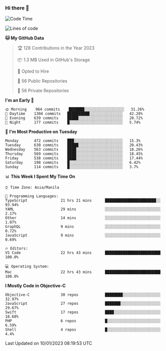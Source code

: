 ### Hi there 👋

<!--START_SECTION:waka-->
![Code Time](http://img.shields.io/badge/Code%20Time-3%2C530%20hrs%2018%20mins-blue)

![Lines of code](https://img.shields.io/badge/From%20Hello%20World%20I%27ve%20Written-2%20Million%20lines%20of%20code-blue)

**🐱 My GitHub Data** 

> 🏆 128 Contributions in the Year 2023
 > 
> 📦 1.3 MB Used in GitHub's Storage 
 > 
> 💼 Opted to Hire
 > 
> 📜 56 Public Repositories 
 > 
> 🔑 56 Private Repositories  
 > 
**I'm an Early 🐤** 

```text
🌞 Morning    964 commits    ███████░░░░░░░░░░░░░░░░░░   31.26% 
🌆 Daytime    1304 commits   ██████████░░░░░░░░░░░░░░░   42.28% 
🌃 Evening    639 commits    █████░░░░░░░░░░░░░░░░░░░░   20.72% 
🌙 Night      177 commits    █░░░░░░░░░░░░░░░░░░░░░░░░   5.74%

```
📅 **I'm Most Productive on Tuesday** 

```text
Monday       472 commits    ███░░░░░░░░░░░░░░░░░░░░░░   15.3% 
Tuesday      630 commits    █████░░░░░░░░░░░░░░░░░░░░   20.43% 
Wednesday    563 commits    ████░░░░░░░░░░░░░░░░░░░░░   18.26% 
Thursday     569 commits    ████░░░░░░░░░░░░░░░░░░░░░   18.45% 
Friday       538 commits    ████░░░░░░░░░░░░░░░░░░░░░   17.44% 
Saturday     198 commits    █░░░░░░░░░░░░░░░░░░░░░░░░   6.42% 
Sunday       114 commits    █░░░░░░░░░░░░░░░░░░░░░░░░   3.7%

```


📊 **This Week I Spent My Time On** 

```text
⌚︎ Time Zone: Asia/Manila

💬 Programming Languages: 
TypeScript               21 hrs 21 mins      ███████████████████████░░   93.94% 
YAML                     29 mins             ░░░░░░░░░░░░░░░░░░░░░░░░░   2.17% 
Other                    14 mins             ░░░░░░░░░░░░░░░░░░░░░░░░░   1.07% 
GraphQL                  9 mins              ░░░░░░░░░░░░░░░░░░░░░░░░░   0.72% 
JavaScript               9 mins              ░░░░░░░░░░░░░░░░░░░░░░░░░   0.69%

🔥 Editors: 
VS Code                  22 hrs 43 mins      █████████████████████████   100.0%

💻 Operating System: 
Mac                      22 hrs 43 mins      █████████████████████████   100.0%

```

**I Mostly Code in Objective-C** 

```text
Objective-C              30 repos            ████████░░░░░░░░░░░░░░░░░   32.97% 
JavaScript               27 repos            ███████░░░░░░░░░░░░░░░░░░   29.67% 
Swift                    17 repos            ████░░░░░░░░░░░░░░░░░░░░░   18.68% 
PHP                      6 repos             █░░░░░░░░░░░░░░░░░░░░░░░░   6.59% 
Shell                    4 repos             █░░░░░░░░░░░░░░░░░░░░░░░░   4.4%

```



 Last Updated on 10/01/2023 08:19:53 UTC
<!--END_SECTION:waka-->


<!--
**rad182/rad182** is a ✨ _special_ ✨ repository because its `README.md` (this file) appears on your GitHub profile.

Here are some ideas to get you started:

- 🔭 I’m currently working on ...
- 🌱 I’m currently learning ...
- 👯 I’m looking to collaborate on ...
- 🤔 I’m looking for help with ...
- 💬 Ask me about ...
- 📫 How to reach me: ...
- 😄 Pronouns: ...
- ⚡ Fun fact: ...
-->
